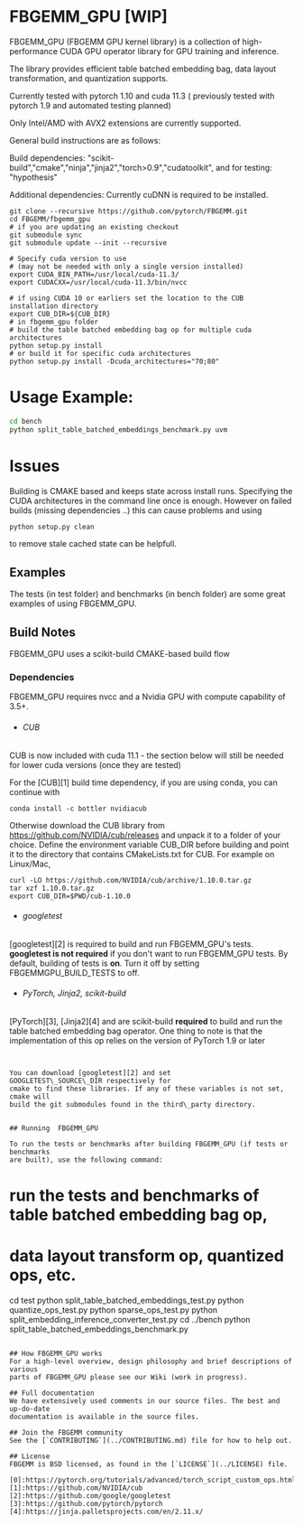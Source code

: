 # FBGEMM_GPU [WIP]

FBGEMM_GPU (FBGEMM GPU kernel library) is a collection of
high-performance CUDA GPU operator library for GPU training and inference.

The library provides efficient table batched embedding bag,
data layout transformation, and quantization supports.


Currently tested with pytorch 1.10 and cuda 11.3
( previously tested with pytorch 1.9 and automated testing planned)

Only Intel/AMD with AVX2 extensions are currently supported.


General build instructions are as follows:

Build dependencies:
      "scikit-build","cmake","ninja","jinja2","torch>0.9","cudatoolkit",
 and for testing:
    "hypothesis"

Additional dependencies:
   Currently cuDNN is required to be installed.

```
git clone --recursive https://github.com/pytorch/FBGEMM.git
cd FBGEMM/fbgemm_gpu
# if you are updating an existing checkout
git submodule sync
git submodule update --init --recursive

# Specify cuda version to use
# (may not be needed with only a single version installed)
export CUDA_BIN_PATH=/usr/local/cuda-11.3/
export CUDACXX=/usr/local/cuda-11.3/bin/nvcc

# if using CUDA 10 or earliers set the location to the CUB installation directory
export CUB_DIR=${CUB_DIR}
# in fbgemm_gpu folder
# build the table batched embedding bag op for multiple cuda architectures
python setup.py install
# or build it for specific cuda architectures
python setup.py install -Dcuda_architectures="70;80"

```


# Usage Example:
```bash
cd bench
python split_table_batched_embeddings_benchmark.py uvm
```
# Issues

Building is CMAKE based and keeps state across install runs.
Specifying the CUDA architectures in the command line once is enough.
However on failed builds (missing dependencies ..) this can cause problems
and using
```bash
python setup.py clean
```
to remove stale cached state can be helpfull.


## Examples

The tests (in test folder) and benchmarks (in bench folder) are some great
examples of using FBGEMM_GPU.

## Build Notes
FBGEMM_GPU uses a scikit-build CMAKE-based build flow

### Dependencies
FBGEMM_GPU requires nvcc and a Nvidia GPU with
compute capability of 3.5+.

+ ###### CUB

CUB is now included with cuda 11.1 - the section below will still be needed for lower cuda versions (once they are tested)

For the [CUB][1] build time dependency, if you are using conda, you can continue with
```
conda install -c bottler nvidiacub
```
Otherwise download the CUB library from https://github.com/NVIDIA/cub/releases and unpack it to a folder of your choice. Define the environment variable CUB_DIR before building and point it to the directory that contains CMakeLists.txt for CUB. For example on Linux/Mac,

```
curl -LO https://github.com/NVIDIA/cub/archive/1.10.0.tar.gz
tar xzf 1.10.0.tar.gz
export CUB_DIR=$PWD/cub-1.10.0
```

+ ###### googletest
[googletest][2] is required to build and run FBGEMM_GPU's tests. **googletest is not
required** if you don't want to run FBGEMM_GPU tests. By default, building of tests
is **on**. Turn it off by setting FBGEMMGPU\_BUILD\_TESTS to off.


+ ###### PyTorch, Jinja2, scikit-build
[PyTorch][3], [Jinja2][4] and are scikit-build **required** to build and run the table
batched embedding bag operator. One thing to note is that the implementation
of this op relies on the version of PyTorch 1.9 or later
```


You can download [googletest][2] and set
GOOGLETEST\_SOURCE\_DIR respectively for
cmake to find these libraries. If any of these variables is not set, cmake will
build the git submodules found in the third\_party directory.


## Running  FBGEMM_GPU

To run the tests or benchmarks after building FBGEMM_GPU (if tests or benchmarks
are built), use the following command:
```
# run the tests and benchmarks of table batched embedding bag op,
# data layout transform op, quantized ops, etc.
cd test
python split_table_batched_embeddings_test.py
python quantize_ops_test.py
python sparse_ops_test.py
python split_embedding_inference_converter_test.py
cd ../bench
python split_table_batched_embeddings_benchmark.py
```

## How FBGEMM_GPU works
For a high-level overview, design philosophy and brief descriptions of various
parts of FBGEMM_GPU please see our Wiki (work in progress).

## Full documentation
We have extensively used comments in our source files. The best and up-do-date
documentation is available in the source files.

## Join the FBGEMM community
See the [`CONTRIBUTING`](../CONTRIBUTING.md) file for how to help out.

## License
FBGEMM is BSD licensed, as found in the [`LICENSE`](../LICENSE) file.

[0]:https://pytorch.org/tutorials/advanced/torch_script_custom_ops.html
[1]:https://github.com/NVIDIA/cub
[2]:https://github.com/google/googletest
[3]:https://github.com/pytorch/pytorch
[4]:https://jinja.palletsprojects.com/en/2.11.x/
